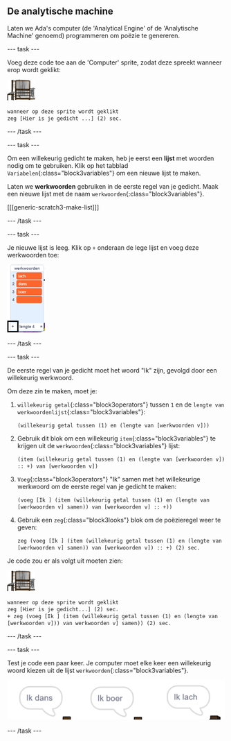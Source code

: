 ## De analytische machine

Laten we Ada's computer (de 'Analytical Engine' of de 'Analytische Machine' genoemd) programmeren om poëzie te genereren.

\--- task \---

Voeg deze code toe aan de 'Computer' sprite, zodat deze spreekt wanneer erop wordt geklikt:

![computer sprite](images/computer-sprite.png)

```blocks3
wanneer op deze sprite wordt geklikt
zeg [Hier is je gedicht ...] (2) sec.
```

\--- /task \---

\--- task \---

Om een willekeurig gedicht te maken, heb je eerst een **lijst** met woorden nodig om te gebruiken. Klik op het tabblad `Variabelen`{:class="block3variables"} om een nieuwe lijst te maken.

Laten we **werkwoorden** gebruiken in de eerste regel van je gedicht. Maak een nieuwe lijst met de naam `werkwoorden`{:class="block3variables"}.

[[[generic-scratch3-make-list]]]

\--- /task \---

\--- task \---

Je nieuwe lijst is leeg. Klik op `+` onderaan de lege lijst en voeg deze werkwoorden toe:

![lijst met de + gemarkeerd](images/poetry-verbs-annotated.png)

\--- /task \---

\--- task \---

De eerste regel van je gedicht moet het woord "Ik" zijn, gevolgd door een willekeurig werkwoord.

Om deze zin te maken, moet je:

1. `willekeurig getal`{:class="block3operators"} tussen `1` en de `lengte van werkwoordenlijst`{:class="block3variables"}:
    
    ```blocks3
    (willekeurig getal tussen (1) en (lengte van [werkwoorden v]))
    ```

2. Gebruik dit blok om een willekeurig `item`{:class="block3variables"} te krijgen uit de `werkwoorden`{:class="block3variables"} lijst:
    
    ```blocks3
    (item (willekeurig getal tussen (1) en (lengte van [werkwoorden v]) :: +) van [werkwoorden v])
    ```

3. `Voeg`{:class="block3operators"} "Ik" samen met het willekeurige werkwoord om de eerste regel van je gedicht te maken:
    
    ```blocks3
    (voeg [Ik ] (item (willekeurig getal tussen (1) en (lengte van [werkwoorden v] samen)) van [werkwoorden v] :: +))
    ```

4. Gebruik een `zeg`{:class="block3looks"} blok om de poëzieregel weer te geven:
    
    ```blocks3
    zeg (voeg [Ik ] (item (willekeurig getal tussen (1) en (lengte van [werkwoorden v] samen)) van [werkwoorden v]) :: +) (2) sec.
    ```

Je code zou er als volgt uit moeten zien:

![computer sprite](images/computer-sprite.png)

```blocks3
wanneer op deze sprite wordt geklikt
zeg [Hier is je gedicht...] (2) sec.
+ zeg (voeg [Ik ] (item (willekeurig getal tussen (1) en (lengte van [werkwoorden v])) van werkwoorden v] samen)) (2) sec.
```

\--- /task \---

\--- task \---

Test je code een paar keer. Je computer moet elke keer een willekeurig woord kiezen uit de lijst `werkwoorden`{:class="block3variables"}.

![3 tekstballonnen die verschillende dingen zeggen](images/poetry-random-test.png)

\--- /task \---